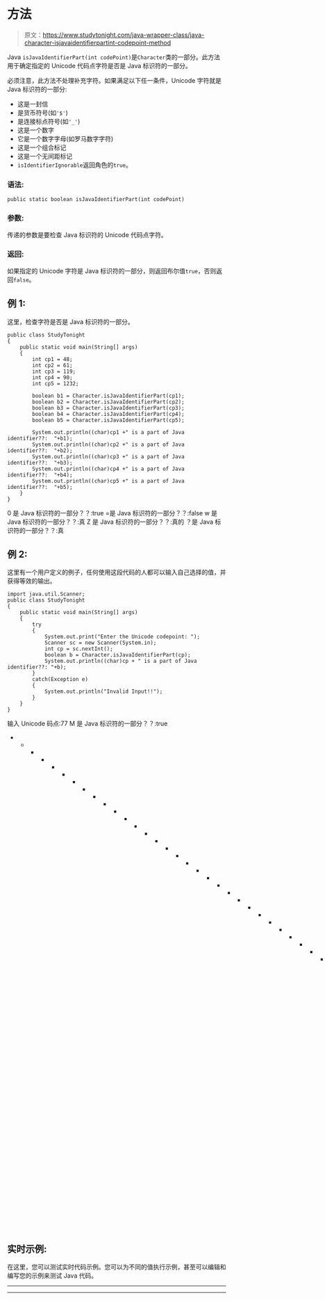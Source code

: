 # 方法

> 原文：<https://www.studytonight.com/java-wrapper-class/java-character-isjavaidentifierpartint-codepoint-method>

Java `isJavaIdentifierPart(int codePoint)`是`Character`类的一部分。此方法用于确定指定的 Unicode 代码点字符是否是 Java 标识符的一部分。

必须注意，此方法不处理补充字符。如果满足以下任一条件，Unicode 字符就是 Java 标识符的一部分:

*   这是一封信
*   是货币符号(如`'$'`)
*   是连接标点符号(如`'_'`)
*   这是一个数字
*   它是一个数字字母(如罗马数字字符)
*   这是一个组合标记
*   这是一个无间距标记
*   `isIdentifierIgnorable`返回角色的`true`。

### 语法:

```
public static boolean isJavaIdentifierPart(int codePoint)
```

### 参数:

传递的参数是要检查 Java 标识符的 Unicode 代码点字符。

### 返回:

如果指定的 Unicode 字符是 Java 标识符的一部分，则返回布尔值`true`，否则返回`false`。

## 例 1:

这里，检查字符是否是 Java 标识符的一部分。

```
public class StudyTonight
{  
	public static void main(String[] args)
	{  
		int cp1 = 48;  
		int cp2 = 61;  
		int cp3 = 119;  
		int cp4 = 90;   
		int cp5 = 1232;  

		boolean b1 = Character.isJavaIdentifierPart(cp1);  
		boolean b2 = Character.isJavaIdentifierPart(cp2);  
		boolean b3 = Character.isJavaIdentifierPart(cp3);  
		boolean b4 = Character.isJavaIdentifierPart(cp4);  
		boolean b5 = Character.isJavaIdentifierPart(cp5);  

		System.out.println((char)cp1 +" is a part of Java identifier??:  "+b1);  
		System.out.println((char)cp2 +" is a part of Java identifier??:  "+b2);  
		System.out.println((char)cp3 +" is a part of Java identifier??:  "+b3);  
		System.out.println((char)cp4 +" is a part of Java identifier??:  "+b4);  
		System.out.println((char)cp5 +" is a part of Java identifier??:  "+b5);  
	}  
} 
```

0 是 Java 标识符的一部分？？:true
=是 Java 标识符的一部分？？:false
w 是 Java 标识符的一部分？？:真
Z 是 Java 标识符的一部分？？:真的
？是 Java 标识符的一部分？？:真

## 例 2:

这里有一个用户定义的例子，任何使用这段代码的人都可以输入自己选择的值，并获得等效的输出。

```
import java.util.Scanner; 
public class StudyTonight
{  
	public static void main(String[] args)
	{  
		try
		{
			System.out.print("Enter the Unicode codepoint: ");  
			Scanner sc = new Scanner(System.in);         
			int cp = sc.nextInt();  
			boolean b = Character.isJavaIdentifierPart(cp);
			System.out.println((char)cp + " is a part of Java identifier??: "+b);
		}
		catch(Exception e)
		{
			System.out.println("Invalid Input!!");
		}
	}  
}
```

输入 Unicode 码点:77
M 是 Java 标识符的一部分？？:true
* * * * * * * * * * * * * * * * * * * * * * * * * * * * * * * * *进入 Unicode 码点:44
，是 Java 标识符的一部分吗？？:假

## 实时示例:

在这里，您可以测试实时代码示例。您可以为不同的值执行示例，甚至可以编辑和编写您的示例来测试 Java 代码。

* * *

* * *